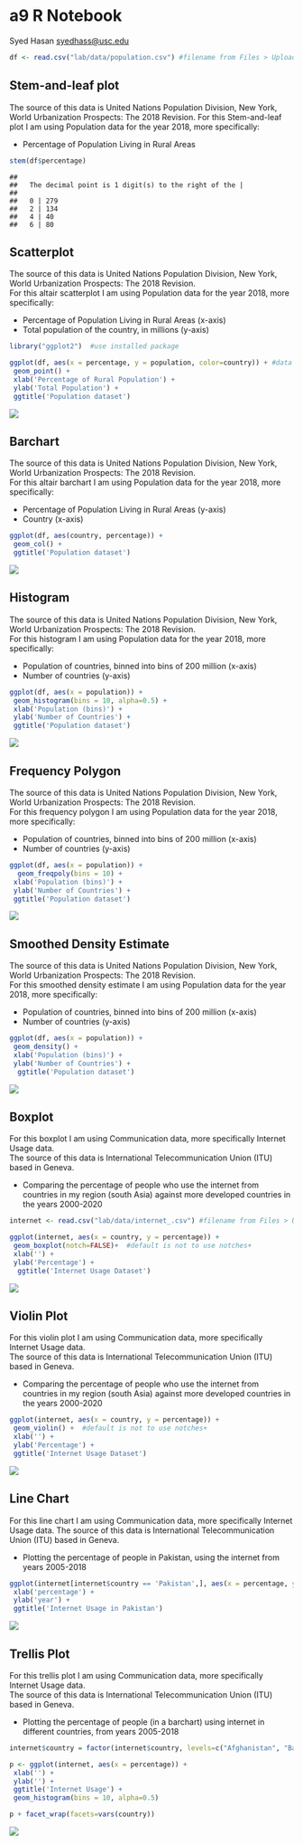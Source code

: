 a9 R Notebook
================

Syed Hasan <a href="mailto:syedhass@usc.edu">syedhass@usc.edu</a>

``` r
df <- read.csv("lab/data/population.csv") #filename from Files > Upload
```

## Stem-and-leaf plot

The source of this data is United Nations Population Division, New York,
World Urbanization Prospects: The 2018 Revision. For this Stem-and-leaf
plot I am using Population data for the year 2018, more specifically:

-   Percentage of Population Living in Rural Areas

``` r
stem(df$percentage)
```

    ## 
    ##   The decimal point is 1 digit(s) to the right of the |
    ## 
    ##   0 | 279
    ##   2 | 134
    ##   4 | 40
    ##   6 | 80

## Scatterplot

The source of this data is United Nations Population Division, New York,
World Urbanization Prospects: The 2018 Revision. <br> For this altair
scatterplot I am using Population data for the year 2018, more
specifically:

-   Percentage of Population Living in Rural Areas (x-axis)
-   Total population of the country, in millions (y-axis)

``` r
library("ggplot2")  #use installed package

ggplot(df, aes(x = percentage, y = population, color=country)) + #data and mappings
 geom_point() + 
 xlab('Percentage of Rural Population') +
 ylab('Total Population') +
 ggtitle('Population dataset')
```

![](a9_files/figure-gfm/unnamed-chunk-3-1.png)<!-- -->

## Barchart

The source of this data is United Nations Population Division, New York,
World Urbanization Prospects: The 2018 Revision. <br> For this altair
barchart I am using Population data for the year 2018, more
specifically:

-   Percentage of Population Living in Rural Areas (y-axis)
-   Country (x-axis)

``` r
ggplot(df, aes(country, percentage)) +
 geom_col() +
 ggtitle('Population dataset')
```

![](a9_files/figure-gfm/unnamed-chunk-5-1.png)<!-- -->

## Histogram

The source of this data is United Nations Population Division, New York,
World Urbanization Prospects: The 2018 Revision. <br> For this histogram
I am using Population data for the year 2018, more specifically:

-   Population of countries, binned into bins of 200 million (x-axis)
-   Number of countries (y-axis)

``` r
ggplot(df, aes(x = population)) +
 geom_histogram(bins = 10, alpha=0.5) + 
 xlab('Population (bins)') +
 ylab('Number of Countries') +
 ggtitle('Population dataset')
```

![](a9_files/figure-gfm/unnamed-chunk-6-1.png)<!-- -->

## Frequency Polygon

The source of this data is United Nations Population Division, New York,
World Urbanization Prospects: The 2018 Revision. <br> For this frequency
polygon I am using Population data for the year 2018, more specifically:

-   Population of countries, binned into bins of 200 million (x-axis)
-   Number of countries (y-axis)

``` r
ggplot(df, aes(x = population)) +
  geom_freqpoly(bins = 10) + 
 xlab('Population (bins)') +
 ylab('Number of Countries') +
 ggtitle('Population dataset')
```

![](a9_files/figure-gfm/unnamed-chunk-7-1.png)<!-- -->

## Smoothed Density Estimate

The source of this data is United Nations Population Division, New York,
World Urbanization Prospects: The 2018 Revision. <br> For this smoothed
density estimate I am using Population data for the year 2018, more
specifically:

-   Population of countries, binned into bins of 200 million (x-axis)
-   Number of countries (y-axis)

``` r
ggplot(df, aes(x = population)) +
 geom_density() + 
 xlab('Population (bins)') +
 ylab('Number of Countries') +
  ggtitle('Population dataset')
```

![](a9_files/figure-gfm/unnamed-chunk-8-1.png)<!-- -->

## Boxplot

For this boxplot I am using Communication data, more specifically
Internet Usage data. <br> The source of this data is International
Telecommunication Union (ITU) based in Geneva.

-   Comparing the percentage of people who use the internet from
    countries in my region (south Asia) against more developed countries
    in the years 2000-2020

``` r
internet <- read.csv("lab/data/internet_.csv") #filename from Files > Upload

ggplot(internet, aes(x = country, y = percentage)) +
 geom_boxplot(notch=FALSE)+  #default is not to use notches+ 
 xlab('') +
 ylab('Percentage') +
  ggtitle('Internet Usage Dataset')
```

![](a9_files/figure-gfm/unnamed-chunk-9-1.png)<!-- -->

## Violin Plot

For this violin plot I am using Communication data, more specifically
Internet Usage data. <br> The source of this data is International
Telecommunication Union (ITU) based in Geneva.

-   Comparing the percentage of people who use the internet from
    countries in my region (south Asia) against more developed countries
    in the years 2000-2020

``` r
ggplot(internet, aes(x = country, y = percentage)) +
 geom_violin() +  #default is not to use notches+ 
 xlab('') +
 ylab('Percentage') +
 ggtitle('Internet Usage Dataset')
```

![](a9_files/figure-gfm/unnamed-chunk-10-1.png)<!-- -->

## Line Chart

For this line chart I am using Communication data, more specifically
Internet Usage data. The source of this data is International
Telecommunication Union (ITU) based in Geneva.

-   Plotting the percentage of people in Pakistan, using the internet
    from years 2005-2018

``` r
ggplot(internet[internet$country == 'Pakistan',], aes(x = percentage, y = year))+ geom_line() + 
 xlab('percentage') +
 ylab('year') +
 ggtitle('Internet Usage in Pakistan')
```

![](a9_files/figure-gfm/unnamed-chunk-11-1.png)<!-- -->

## Trellis Plot

For this trellis plot I am using Communication data, more specifically
Internet Usage data. <br> The source of this data is International
Telecommunication Union (ITU) based in Geneva.

-   Plotting the percentage of people (in a barchart) using internet in
    different countries, from years 2005-2018

``` r
internet$country = factor(internet$country, levels=c("Afghanistan", "Bangladesh", "Canada", "China","Finland","India","Iran","Pakistan","UK","USA"))

p <- ggplot(internet, aes(x = percentage)) +
 xlab('') +
 ylab('') +
 ggtitle('Internet Usage') + 
 geom_histogram(bins = 10, alpha=0.5)

p + facet_wrap(facets=vars(country))
```

![](a9_files/figure-gfm/unnamed-chunk-12-1.png)<!-- -->
